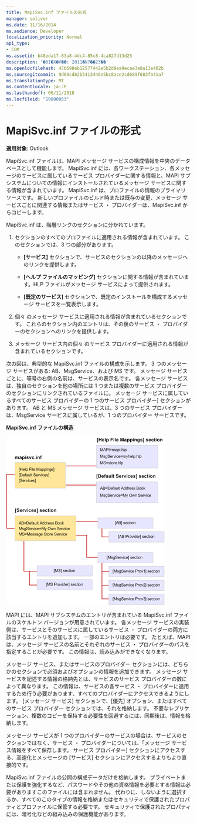 ```yaml
---
title: MapiSvc.inf ファイルの形式
manager: soliver
ms.date: 11/16/2014
ms.audience: Developer
localization_priority: Normal
api_type:
- COM
ms.assetid: b48eda17-83a8-4dc4-85c8-4ca827d13d25
description: '�ŏI�X�V��: 2011�N7��23��'
ms.openlocfilehash: 47b698eb12577442e5b2d9ea9ecae3e8a13e402b
ms.sourcegitcommit: 9d60cd82b5413446e5bc8ace2cd689f683fb41a7
ms.translationtype: MT
ms.contentlocale: ja-JP
ms.lasthandoff: 06/11/2018
ms.locfileid: "19800053"
---
```

# <a name="file-format-of-mapisvcinf"></a>MapiSvc.inf ファイルの形式

**適用対象**: Outlook 
  
MapiSvc.inf ファイルは、MAPI メッセージ サービスの構成情報を中央のデータベースとして機能します。 MapiSvc.inf には、各ワークステーション、各メッセージのサービスに属しているサービス プロバイダーに関する情報と、MAPI サブシステムについての情報にインストールされているメッセージ サービスに関する情報が含まれています。 MapiSvc.inf は、プロファイルの情報のプライマリ ソースです。 新しいプロファイルのビルド時または既存の変更、メッセージ サービスごとに関連する情報またはサービス ・ プロバイダーは、MapiSvc.inf からコピーします。 
  
MapiSvc.inf は、階層リンクのセクションに分かれています。
  
1. セクションのすべてのプロファイルに適用される情報が含まれています。 このセクションでは、3 つの部分があります。
    
   - **[サービス]** セクションで、サービスのセクションの以降のメッセージへのリンクを提供します。 
    
   - **[ヘルプ ファイルのマッピング]** セクションに関する情報が含まれています。HLP ファイルがメッセージ サービスによって提供されます。 
    
   - **[既定のサービス]** セクションで、既定のインストールを構成するメッセージ サービスを一覧表示します。 
    
2. 個々 のメッセージ サービスに適用される情報が含まれているセクションです。 これらのセクション内のエントリは、その後のサービス ・ プロバイダーのセクションへのリンクを提供します。
    
3. メッセージ サービス内の個々 のサービス プロバイダーに適用される情報が含まれているセクションです。
    
次の図は、典型的な MapiSvc.inf ファイルの構成を示します。 3 つのメッセージ サービスがある: AB、MsgService、および MS です。 メッセージ サービスごとに、等号の右側の名前は、サービスの表示名です。 各メッセージ サービスは、独自のセクションを他の場所には 1 つまたは複数のサービス プロバイダーのセクションにリンクされているファイルに。 メッセージ サービスに属しているすべてのサービス プロバイダーの 1 つのサービス プロバイダー] セクションがあります。 AB と MS メッセージ サービスは、3 つのサービス プロバイダーは、MsgService サービスに属しているが、1 つのプロバイダー サービスです。
  
**MapiSvc.inf ファイルの構造**
  
![MapiSvc.inf ファイルの編成](media/amapi_30.gif "MapiSvc.inf ファイルの編成")
  
MAPI には、MAPI サブシステムのエントリが含まれている MapiSvc.inf ファイルのスケルトン バージョンが用意されています。 各メッセージ サービスの実装側は、サービスとそのサービスに属しているサービス ・ プロバイダーの両方に該当するエントリを追加します。 一部のエントリは必要です。 たとえば、MAPI は、メッセージ サービスの名前とそれぞれのサービス ・ プロバイダーのパスを指定することが必要です。 この情報は、読み込みができなくなります。
  
メッセージ サービス、またはサービスのプロバイダー セクションには、どちらかのセクションで必須およびオプションの情報を追加できます。 メッセージ サービスを記述する情報の格納先とは、サービスのサービス プロバイダーの数によって異なります。 この情報は、サービスの各サービス ・ プロバイダーに適用するため行う必要があります、すべてのプロバイダーにアクセスできるようにします。 [メッセージ サービス] セクションで、[優先] オプション、またはすべてのサービス プロバイダー セクションでは、それを格納します。 不要なレプリケーション、複数のコピーを保持する必要性を回避するには、同期後は、情報を格納します。
  
メッセージ サービスが 1 つのプロバイダーのサービスの場合は、サービスのセクションではなく、サービス ・ プロバイダーについては、「メッセージ サービス情報をすべて保存します。 サービス プロバイダー] セクションにアクセスする、高速化とメッセージの [サービス] セクションにアクセスするよりもより直接的です。 
  
MapiSvc.inf ファイルの公開の構成データだけを格納します。 プライベートまたは保護を強化するなど、パスワードやその他の資格情報を必要とする情報は必要がありますこのファイルには含まれません。 代わりに、しないように選択するか、すべてのこのタイプの情報を格納またはセキュリティで保護されたプロパティとプロファイルに保管する必要です。 セキュリティで保護されたプロパティには、暗号化などの組み込みの保護機能があります。
  

